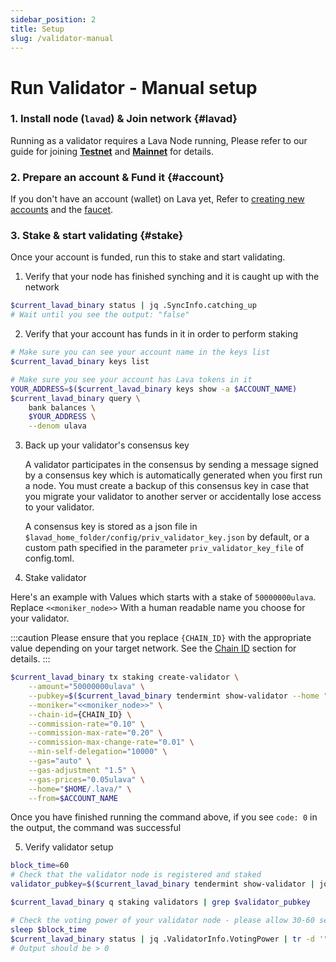 ```yaml
---
sidebar_position: 2
title: Setup
slug: /validator-manual
---
```


# Run Validator - Manual setup
### 1. Install node (`lavad`) & Join network {#lavad}
Running as a validator requires a Lava Node running, Please refer to our guide for joining [**Testnet**](testnet) and [**Mainnet**](mainnet) for details.

### 2. Prepare an account & Fund it {#account}
If you don't have an account (wallet) on Lava yet, Refer to [creating new accounts](wallet#account) and the [faucet](faucet). 

### 3. Stake & start validating {#stake}

Once your account is funded, run this to stake and start validating.

1. Verify that your node has finished synching and it is caught up with the network

```bash
$current_lavad_binary status | jq .SyncInfo.catching_up
# Wait until you see the output: "false"
```

2. Verify that your account has funds in it in order to perform staking

```bash
# Make sure you can see your account name in the keys list
$current_lavad_binary keys list

# Make sure you see your account has Lava tokens in it
YOUR_ADDRESS=$($current_lavad_binary keys show -a $ACCOUNT_NAME)
$current_lavad_binary query \
    bank balances \
    $YOUR_ADDRESS \
    --denom ulava
```

3. Back up your validator's consensus key

   A validator participates in the consensus by sending a message signed by
   a consensus key which is automatically generated when you first run a node.
   You must create a backup of this consensus key in case that you migrate your
   validator to another server or accidentally lose access to your validator.

   A consensus key is stored as a json file in
   `$lavad_home_folder/config/priv_validator_key.json` by default, or a custom
   path specified in the parameter `priv_validator_key_file` of config.toml.

4. Stake validator

Here's an example with Values which starts with a stake of `50000000ulava`.
Replace `<<moniker_node>>` With a human readable name you choose for your validator.

:::caution
Please ensure that you replace `{CHAIN_ID}` with the appropriate value depending on your target network. See the [Chain ID](/key-variables#chain-id) section for details.
:::

```bash
$current_lavad_binary tx staking create-validator \
    --amount="50000000ulava" \
    --pubkey=$($current_lavad_binary tendermint show-validator --home "$HOME/.lava/") \
    --moniker="<<moniker_node>>" \
    --chain-id={CHAIN_ID} \
    --commission-rate="0.10" \
    --commission-max-rate="0.20" \
    --commission-max-change-rate="0.01" \
    --min-self-delegation="10000" \
    --gas="auto" \
    --gas-adjustment "1.5" \
    --gas-prices="0.05ulava" \
    --home="$HOME/.lava/" \
    --from=$ACCOUNT_NAME
```

Once you have finished running the command above, if you see `code: 0` in the output, the command was successful

5. Verify validator setup

```bash
block_time=60
# Check that the validator node is registered and staked
validator_pubkey=$($current_lavad_binary tendermint show-validator | jq .key | tr -d '"')

$current_lavad_binary q staking validators | grep $validator_pubkey

# Check the voting power of your validator node - please allow 30-60 seconds for the output to be updated
sleep $block_time
$current_lavad_binary status | jq .ValidatorInfo.VotingPower | tr -d '"'
# Output should be > 0
```